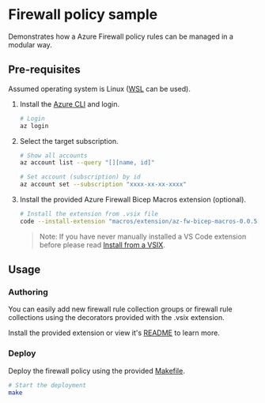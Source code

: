 # Firewall policy sample

Demonstrates how a Azure Firewall policy rules can be managed in a modular way.

## Pre-requisites

Assumed operating system is Linux ([WSL](https://learn.microsoft.com/en-us/windows/wsl/install) can be used).

1. Install the [Azure CLI](https://learn.microsoft.com/en-us/cli/azure/install-azure-cli-linux?pivots=apt) and login.

    ``` bash
    # Login
    az login
    ```

1. Select the target subscription.

    ``` bash
    # Show all accounts
    az account list --query "[][name, id]"

    # Set account (subscription) by id
    az account set --subscription "xxxx-xx-xx-xxxx"
    ```

1. Install the provided Azure Firewall Bicep Macros extension (optional).

    ``` bash
    # Install the extension from .vsix file
    code --install-extension "macros/extension/az-fw-bicep-macros-0.0.5.vsix"
    ```

    > Note: If you have never manually installed a VS Code extension before please read [Install from a VSIX](https://code.visualstudio.com/docs/editor/extension-marketplace#_install-from-a-vsix).

## Usage

### Authoring

You can easily add new firewall rule collection groups or firewall rule collections using the decorators provided with the .vsix extension.

Install the provided extension or view it's [README](macros/repo/README.md) to learn more.

### Deploy

Deploy the firewall policy using the provided [Makefile](https://makefiletutorial.com/).

```bash
# Start the deployment
make
```
